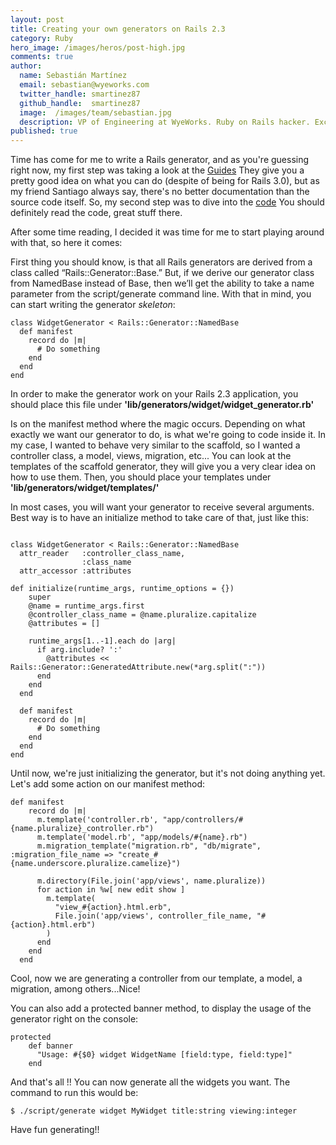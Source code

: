```yaml
---
layout: post
title: Creating your own generators on Rails 2.3
category: Ruby
hero_image: /images/heros/post-high.jpg
comments: true
author:
  name: Sebastián Martínez
  email: sebastian@wyeworks.com
  twitter_handle: smartinez87
  github_handle:  smartinez87
  image:  /images/team/sebastian.jpg
  description: VP of Engineering at WyeWorks. Ruby on Rails hacker. ExceptionNotification maintainer. Coffee & bacon lover.
published: true
---
```

Time has come for me to write a Rails generator, and as you're guessing right now, my first step was taking a look at the [Guides](http://guides.rubyonrails.org/generators.html.)
They give you a pretty good idea on what you can do (despite of being for Rails 3.0), but as my friend Santiago always say, there's no better documentation than the source code itself. So, my second step was to dive into the [code](http://github.com/rails/rails/tree/2-3-stable/railties/lib/rails_generator/.) You should definitely read the code, great stuff there.

<!--more-->

After some time reading, I decided it was time for me to start playing around with that, so here it comes:

First thing you should know, is that all Rails generators are derived from a class called “Rails::Generator::Base.” But, if we derive our generator class from NamedBase instead of Base, then we’ll get the ability to take a name parameter from the script/generate command line. With that in mind, you can start writing the generator *skeleton*:

<pre><code>class WidgetGenerator < Rails::Generator::NamedBase
  def manifest
    record do |m|
      # Do something
    end
  end
end</code></pre>

In order to make the generator work on your Rails 2.3 application, you should place this file under **'lib/generators/widget/widget_generator.rb'**

Is on the manifest method where the magic occurs. Depending on what exactly we want our generator to do, is what we're going to code inside it.
In my case, I wanted to behave very similar to the scaffold, so I wanted a controller class, a model, views, migration, etc... You can look at the templates of the scaffold generator, they will give you a very clear idea on how to use them. Then, you should place your templates under **'lib/generators/widget/templates/'**

In most cases, you will want your generator to receive several arguments. Best way is to have an initialize method to take care of that, just like this:

<pre><code>
class WidgetGenerator < Rails::Generator::NamedBase
  attr_reader   :controller_class_name,
                :class_name
  attr_accessor :attributes
  
def initialize(runtime_args, runtime_options = {})
    super
    @name = runtime_args.first
    @controller_class_name = @name.pluralize.capitalize
    @attributes = []

    runtime_args[1..-1].each do |arg|
      if arg.include? ':'
        @attributes << Rails::Generator::GeneratedAttribute.new(*arg.split(":"))
      end
    end
  end

  def manifest
    record do |m|
      # Do something
    end
  end
end</code></pre>

Until now, we're just initializing the generator, but it's not doing anything yet. Let's add some action on our manifest method:

<pre><code>def manifest
    record do |m|
      m.template('controller.rb', "app/controllers/#{name.pluralize}_controller.rb")
      m.template('model.rb', "app/models/#{name}.rb")
      m.migration_template("migration.rb", "db/migrate", :migration_file_name => "create_#{name.underscore.pluralize.camelize}")

      m.directory(File.join('app/views', name.pluralize))
      for action in %w[ new edit show ]
        m.template(
          "view_#{action}.html.erb",
          File.join('app/views', controller_file_name, "#{action}.html.erb")
        )
      end
    end
  end</code></pre>

Cool, now we are generating a controller from our template, a model, a migration, among others...Nice!

You can also add a protected banner method, to display the usage of the generator right on the console:

<pre><code>protected
    def banner
      "Usage: #{$0} widget WidgetName [field:type, field:type]"
    end</code></pre>

And that's all !! You can now generate all the widgets you want.
The command to run this would be:

<pre><code>$ ./script/generate widget MyWidget title:string viewing:integer</code></pre>

Have fun generating!! 
